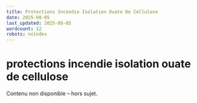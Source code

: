 ```yaml
---
title: Protections Incendie Isolation Ouate De Cellulose
date: 2025-08-05
last_updated: 2025-08-05
wordcount: 12
robots: noindex
---
```


# protections incendie isolation ouate de cellulose

Contenu non disponible – hors sujet.